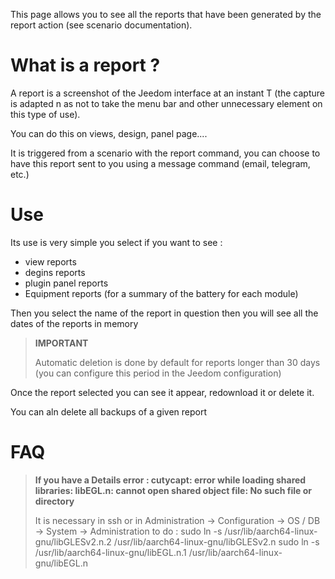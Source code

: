 This page allows you to see all the reports that have been generated by the report action (see scenario documentation).

# What is a report ?

A report is a screenshot of the Jeedom interface at an instant T (the capture is adapted n as not to take the menu bar and other unnecessary element on this type of use).

You can do this on views, design, panel page....

It is triggered from a scenario with the report command, you can choose to have this report sent to you using a message command (email, telegram, etc.)

# Use

Its use is very simple you select if you want to see :

-	view reports
-	degins reports
-	plugin panel reports
- Equipment reports (for a summary of the battery for each module)

Then you select the name of the report in question then you will see all the dates of the reports in memory

> **IMPORTANT**
>
> Automatic deletion is done by default for reports longer than 30 days (you can configure this period in the Jeedom configuration)

Once the report selected you can see it appear, redownload it or delete it.

You can aln delete all backups of a given report

# FAQ

> **If you have a Details error : cutycapt: error while loading shared libraries: libEGL.n: cannot open shared object file: No such file or directory**
>
> It is necessary in ssh or in Administration -&gt; Configuration -&gt; OS / DB -&gt; System -&gt; Administration to do :
>sudo ln -s /usr/lib/aarch64-linux-gnu/libGLESv2.n.2 /usr/lib/aarch64-linux-gnu/libGLESv2.n
>sudo ln -s /usr/lib/aarch64-linux-gnu/libEGL.n.1 /usr/lib/aarch64-linux-gnu/libEGL.n
